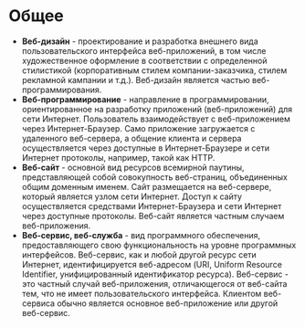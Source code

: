 # Общее

- **Веб-дизайн** - проектирование и разработка внешнего вида пользовательского интерфейса веб-приложений, в том числе художественное оформление в соответствии с определенной стилистикой (корпоративным стилем компании-заказчика, стилем рекламной кампании и т.д.). Веб-дизайн является частью веб-программирования.
- **Веб-программирование** - направление в программировании, ориентированное на разработку приложений (веб-приложений) для сети Интернет. Пользователь взаимодействует с веб-приложением через Интернет-Браузер. Само приложение загружается с удаленного веб-сервера, а общение клиента и сервера осуществляется через доступные в Интернет-Браузере и сети Интернет протоколы, например, такой как HTTP.
- **Веб-сайт** - основной вид ресурсов всемирной паутины, представляющей собой совокупность веб-страниц, объединенных общим доменным именем. Сайт размещается на веб-сервере, который является узлом сети Интернет. Доступ к сайту осуществляется средствами Интернет-Браузера и сети Интернет через доступные протоколы. Веб-сайт является частным случаем веб-приложения.
- **Веб-сервис, веб-служба** - вид программного обеспечения, предоставляющего свою функциональность на уровне программных интерфейсов. Веб-сервис, как и любой другой ресурс сети Интернет, идентифицируется веб-адресом (URI, Uniform Resource Identifier, унифицированный идентификатор ресурса). Веб-сервис - это частный случай веб-приложения, отличающегося от веб-сайта тем, что не имеет пользовательского интерфейса. Клиентом веб-сервиса обычно является основное веб-приложение или другой веб-сервис.
